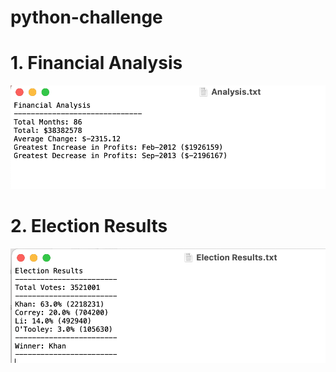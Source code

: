 # python-challenge
# 1. Financial Analysis
![](Images/01.png)
# 2. Election Results
![](Images/02.png)